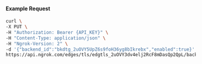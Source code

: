 <!-- Code generated for API Clients. DO NOT EDIT. -->

#### Example Request

```bash
curl \
-X PUT \
-H "Authorization: Bearer {API_KEY}" \
-H "Content-Type: application/json" \
-H "Ngrok-Version: 2" \
-d '{"backend_id":"bkdtg_2uOVY5UpZ6s9foH36yg8bIkrebx","enabled":true}' \
https://api.ngrok.com/edges/tls/edgtls_2uOVY3dv4elj2RcF8mDasQp2QpL/backend
```
